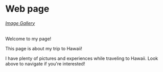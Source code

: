 # Web page
<title> Hawaii Trip </title>
<body>
  <h6>
    <a href="https://mtbed.github.io/bledsolm9773/image">Image Gallery</a>
  </h6>
    
  
  <p>Welcome to my page!</p>
  <p>This page is about my trip to Hawaii!</p>

  <p>I have plenty of pictures and experiences while traveling to Hawaii. Look above to navigate if you're interested!</p>
  </body>
  
